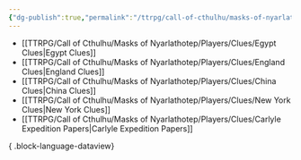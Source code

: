 ```yaml
---
{"dg-publish":true,"permalink":"/ttrpg/call-of-cthulhu/masks-of-nyarlathotep/players/clues/clues/","hide":true,"tags":["TTRPG/Games/MoN"]}
---
```


- [[TTRPG/Call of Cthulhu/Masks of Nyarlathotep/Players/Clues/Egypt Clues\|Egypt Clues]]
- [[TTRPG/Call of Cthulhu/Masks of Nyarlathotep/Players/Clues/England Clues\|England Clues]]
- [[TTRPG/Call of Cthulhu/Masks of Nyarlathotep/Players/Clues/China Clues\|China Clues]]
- [[TTRPG/Call of Cthulhu/Masks of Nyarlathotep/Players/Clues/New York Clues\|New York Clues]]
- [[TTRPG/Call of Cthulhu/Masks of Nyarlathotep/Players/Clues/Carlyle Expedition Papers\|Carlyle Expedition Papers]]

{ .block-language-dataview}